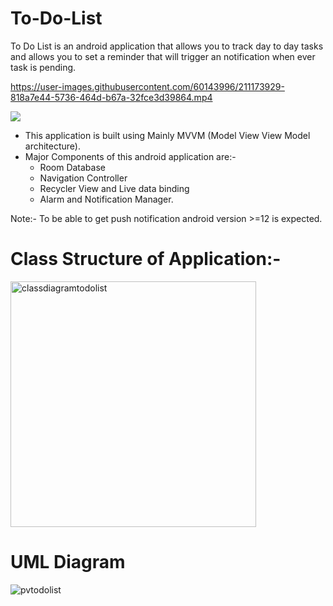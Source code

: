 # To-Do-List
To Do List is an android application that allows you to track day to day tasks and allows you to set a reminder that will trigger an notification when ever
task is pending.

https://user-images.githubusercontent.com/60143996/211173929-818a7e44-5736-464d-b67a-32fce3d39864.mp4


<img
  src=![image](https://user-images.githubusercontent.com/60143996/211174999-c5c0479d-c7e9-4148-af3a-c4f6239c4604.png)
  style="display: inline-block; margin: 0 auto; max-width: 100px">

  * This application is built using  Mainly MVVM (Model View View Model architecture).
  * Major Components of this android application are:-
    - Room Database
    - Navigation Controller
    - Recycler View and Live data binding
    - Alarm and Notification Manager.
  
 Note:- To be able to get push notification android version >=12 is expected.

 # Class Structure of Application:-
 <img width="393" alt="classdiagramtodolist" src="https://user-images.githubusercontent.com/60143996/211174926-2f72d243-15b2-4f79-b576-8340e756f841.png">

 # UML Diagram
 ![pvtodolist](https://user-images.githubusercontent.com/60143996/211174940-f3954441-f9af-45c2-baf0-09408826bcca.png)

 

